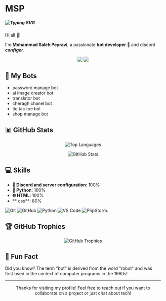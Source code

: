 # MSP


##### ![Typing SVG](https://readme-typing-svg.demolab.com?font=Roboto+Mono&weight=600&pause=1000&random=false&width=435&lines=Bale+Bot+Developer;Frontend+Programmer;Backend+Developer;)
Hi all 👋!

I'm **Mohammad Saleh Peyravi**, a passionate **bot developer** 🤖 and discord ***configer***.

<p align="center">
  <img src="https://api.statusbadges.me/badge/status/898843614380163082" />
  <img src="https://api.statusbadges.me/badge/vscode/898843614380163082" />
</p>

## 🤖 My Bots
- password manage bot
- ai image creator bot
- translator bot
- cheragh chanel bot
- tic tac toe bot
- shop manage bot
## 📊 GitHub Stats
<p align="center">
  <img src="https://github-readme-stats.vercel.app/api/top-langs/?username=mspsitedeveloper&layout=compact&theme=radical" alt="Top Languages" />
</p>

<p align="center">
  <img src="https://github-readme-stats.vercel.app/api?username=mspsitedeveloper&show_icons=true&theme=radical" alt="GitHub Stats" />
</p>

## 💻 Skills

- **🔷 Discord and server configuration**: 100%
- **🐍 Python**: 100%
- **🌐 HTML**: 100%
- ** css**: 80%

![Git](https://img.shields.io/badge/-Git-F05032?style=flat-square&logo=git&logoColor=white)
![GitHub](https://img.shields.io/badge/-GitHub-181717?style=flat-square&logo=github)
![Python](https://img.shields.io/badge/-Python-3776AB?style=flat-square&logo=python&logoColor=white)
![VS Code](https://img.shields.io/badge/-VS%20Code-007ACC?style=flat-square&logo=visual-studio-code)
![PhpStorm](https://img.shields.io/badge/-PhpStorm-000000?style=flat-square&logo=phpstorm&logoColor=white).
## 🏆 GitHub Trophies

<p align="center">
  <img src="https://github-profile-trophy.vercel.app/?username=mspsitedeveloper&theme=darkhub&column=7" alt="GitHub Trophies" />
</p>

## 🌟 Fun Fact

Did you know? The term "bot" is derived from the word "robot" and was first used in the context of computer programs in the 1960s!

---

<p align="center">
  Thanks for visiting my profile! Feel free to reach out if you want to collaborate on a project or just chat about tech!
</p>
